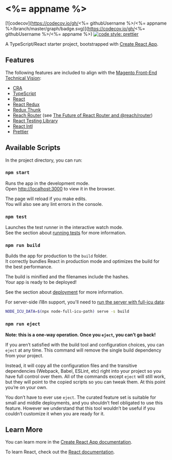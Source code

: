 # <%= appname %>

<!-- prettier-ignore-start -->
<!-- markdownlint-disable -->
[![codecov](https://codecov.io/gh/<%= githubUsername %>/<%= appname
%>/branch/master/graph/badge.svg)](https://codecov.io/gh/<%= githubUsername
%>/<%= appname %>)
[![code style: prettier](https://img.shields.io/badge/code_style-prettier-ff69b4.svg)](https://github.com/prettier/prettier)
<!-- markdownlint-restore -->
<!-- prettier-ignore-end -->

A TypeScript/React starter project, bootstrapped with
[Create React App](https://github.com/facebook/create-react-app).

## Features

The following features are included to align with the
[Magento Front-End Technical Vision](https://github.com/magento/architecture/blob/master/design-documents/frontend/technical-vision.md#front-end-technical-vision):

- [CRA](https://facebook.github.io/create-react-app/)
- [TypeScript](http://www.typescriptlang.org/)
- [React](https://reactjs.org/)
- [React Redux](https://react-redux.js.org/)
- [Redux Thunk](https://github.com/reduxjs/redux-thunk#redux-thunk)
- [Reach Router](https://reach.tech/router) (see
  [The Future of React Router and @reach/router](https://reacttraining.com/blog/reach-react-router-future/))
- [React Testing Library](https://testing-library.com/docs/react-testing-library/intro)
- [React Intl](https://github.com/formatjs/react-intl#react-intl)
- [Prettier](https://prettier.io/)

## Available Scripts

In the project directory, you can run:

### `npm start`

Runs the app in the development mode.<br> Open
[http://localhost:3000](http://localhost:3000) to view it in the browser.

The page will reload if you make edits.<br> You will also see any lint errors in
the console.

### `npm test`

Launches the test runner in the interactive watch mode.<br> See the section
about
[running tests](https://facebook.github.io/create-react-app/docs/running-tests)
for more information.

### `npm run build`

Builds the app for production to the `build` folder.<br> It correctly bundles
React in production mode and optimizes the build for the best performance.

The build is minified and the filenames include the hashes.<br> Your app is
ready to be deployed!

See the section about
[deployment](https://facebook.github.io/create-react-app/docs/deployment) for
more information.

For server-side i18n support, you'll need to
[run the server with full-icu data](https://github.com/formatjs/react-intl/blob/master/docs/Getting-Started.md#nodejs):

```bash
NODE_ICU_DATA=$(npx node-full-icu-path) serve -s build
```

### `npm run eject`

**Note: this is a one-way operation. Once you `eject`, you can’t go back!**

If you aren’t satisfied with the build tool and configuration choices, you can
`eject` at any time. This command will remove the single build dependency from
your project.

Instead, it will copy all the configuration files and the transitive
dependencies (Webpack, Babel, ESLint, etc) right into your project so you have
full control over them. All of the commands except `eject` will still work, but
they will point to the copied scripts so you can tweak them. At this point
you’re on your own.

You don’t have to ever use `eject`. The curated feature set is suitable for
small and middle deployments, and you shouldn’t feel obligated to use this
feature. However we understand that this tool wouldn’t be useful if you couldn’t
customize it when you are ready for it.

## Learn More

You can learn more in the
[Create React App documentation](https://facebook.github.io/create-react-app/docs/getting-started).

To learn React, check out the [React documentation](https://reactjs.org/).
